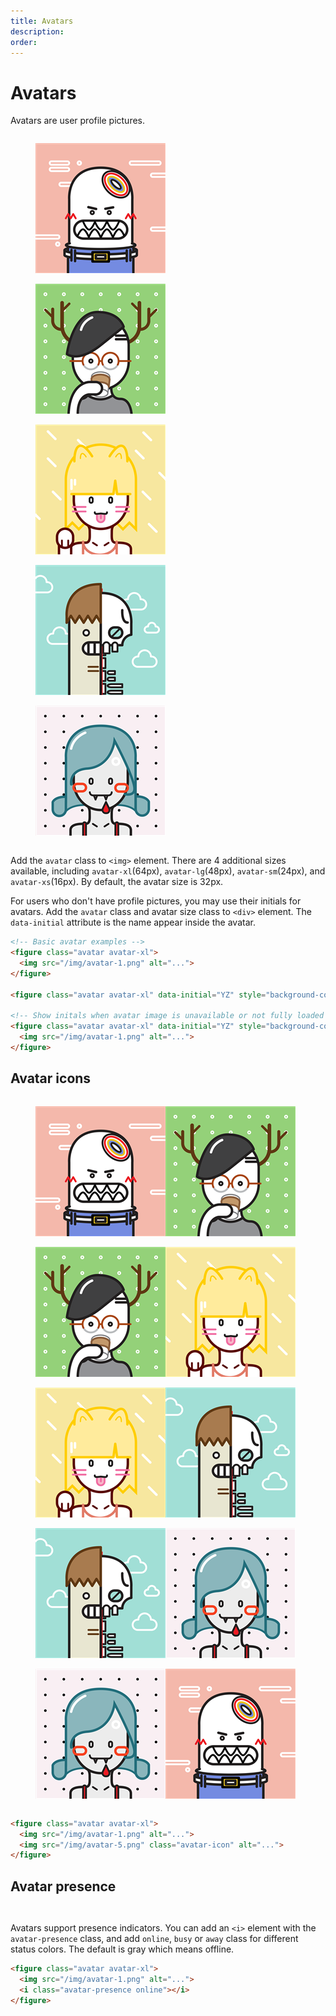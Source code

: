 ```yaml
---
title: Avatars
description: 
order: 
---
```


# Avatars

Avatars are user profile pictures. 

<div class="vp-raw docs-demo columns">
  <div class="column col-6 col-xs-12">
    <figure class="avatar avatar-xl mr-2"><img src="/img/avatar-1.png" alt="Avatar XL"></figure>
    <figure class="avatar avatar-lg mr-2"><img src="/img/avatar-2.png" alt="Avatar LG"></figure>
    <figure class="avatar mr-2"><img src="/img/avatar-3.png" alt="Avatar"></figure>
    <figure class="avatar avatar-sm mr-2"><img src="/img/avatar-4.png" alt="Avatar SM"></figure>
    <figure class="avatar avatar-xs mr-2"><img src="/img/avatar-5.png" alt="Avatar XS"></figure>
  </div>
  <div class="column col-6 col-xs-12">
    <figure class="avatar avatar-xl mr-2" data-initial="YZ"></figure>
    <figure class="avatar avatar-lg mr-2" data-initial="YZ"></figure>
    <figure class="avatar mr-2" data-initial="YZ"></figure>
    <figure class="avatar avatar-sm mr-2" data-initial="YZ"></figure>
    <figure class="avatar avatar-xs mr-2" data-initial="YZ"></figure>
  </div>
</div>

Add the `avatar` class to `<img>` element. There are 4 additional sizes available, including `avatar-xl`(64px), `avatar-lg`(48px), `avatar-sm`(24px), and `avatar-xs`(16px). By default, the avatar size is 32px.

For users who don't have profile pictures, you may use their initials for avatars. Add the `avatar` class and avatar size class to `<div>` element. The `data-initial` attribute is the name appear inside the avatar.

```html
<!-- Basic avatar examples -->
<figure class="avatar avatar-xl">
  <img src="/img/avatar-1.png" alt="...">
</figure>

<figure class="avatar avatar-xl" data-initial="YZ" style="background-color: #5755d9;"></figure>

<!-- Show initals when avatar image is unavailable or not fully loaded -->
<figure class="avatar avatar-xl" data-initial="YZ" style="background-color: #5755d9;">
  <img src="/img/avatar-1.png" alt="...">
</figure>
```

## Avatar icons

<div class="vp-raw docs-demo columns">
  <div class="column col-6 col-xs-12">
    <figure class="avatar avatar-xl mr-2"><img src="/img/avatar-1.png" alt="Avatar"><img class="avatar-icon" src="/img/avatar-2.png" alt="Avatar"></figure>
    <figure class="avatar avatar-lg mr-2"><img src="/img/avatar-2.png" alt="Avatar"><img class="avatar-icon" src="/img/avatar-3.png" alt="Avatar"></figure>
    <figure class="avatar mr-2"><img src="/img/avatar-3.png" alt="Avatar"><img class="avatar-icon" src="/img/avatar-4.png" alt="Avatar"></figure>
    <figure class="avatar avatar-sm mr-2"><img src="/img/avatar-4.png" alt="Avatar"><img class="avatar-icon" src="/img/avatar-5.png" alt="Avatar"></figure>
    <figure class="avatar avatar-xs"><img src="/img/avatar-5.png" alt="Avatar"><img class="avatar-icon" src="/img/avatar-1.png" alt="Avatar"></figure>
  </div>
</div>

```html
<figure class="avatar avatar-xl">
  <img src="/img/avatar-1.png" alt="...">
  <img src="/img/avatar-5.png" class="avatar-icon" alt="...">
</figure>
```

## Avatar presence

<div class="vp-raw docs-demo columns">
  <div class="column col-6 col-xs-12">
    <figure class="avatar avatar-xl mr-2" data-initial="YZ"><i class="avatar-presence online"></i></figure>
    <figure class="avatar avatar-lg mr-2" data-initial="YZ"><i class="avatar-presence busy"></i></figure>
    <figure class="avatar mr-2" data-initial="YZ"><i class="avatar-presence away"></i></figure>
    <figure class="avatar avatar-sm mr-2" data-initial="YZ"><i class="avatar-presence offline"></i></figure>
    <figure class="avatar avatar-xs mr-2" data-initial="YZ"><i class="avatar-presence online"></i></figure>
  </div>
</div>

Avatars support presence indicators. You can add an `<i>` element with the `avatar-presence` class, and add `online`, `busy` or `away` class for different status colors. The default is gray which means offline.

```html
<figure class="avatar avatar-xl">
  <img src="/img/avatar-1.png" alt="...">
  <i class="avatar-presence online"></i>
</figure>
```

<!-- @see https://github.com/spectre-org/spectre-docs/issues/17 -->
